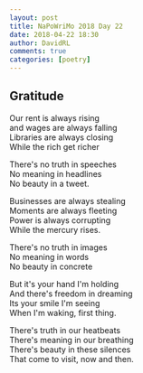 ```yaml
---  
layout: post  
title: NaPoWriMo 2018 Day 22  
date: 2018-04-22 18:30  
author: DavidRL  
comments: true  
categories: [poetry]
---  
```

## Gratitude  

Our rent is always rising  
and wages are always falling  
Libraries are always closing  
While the rich get richer  

There's no truth in speeches  
No meaning in headlines  
No beauty in a tweet.  

Businesses are always stealing  
Moments are always fleeting  
Power is always corrupting  
While the mercury rises.  

There's no truth in images  
No meaning in words  
No beauty in concrete  

But it's your hand I'm holding  
And there's freedom in dreaming  
Its your smile I'm seeing  
When I'm waking, first thing.  

There's truth in our heatbeats  
There's meaning in our breathing  
There's beauty in these silences  
That come to visit, now and then.  
